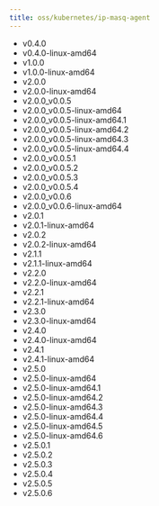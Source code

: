 ```yaml
---
title: oss/kubernetes/ip-masq-agent
---
```

- v0.4.0
- v0.4.0-linux-amd64
- v1.0.0
- v1.0.0-linux-amd64
- v2.0.0
- v2.0.0-linux-amd64
- v2.0.0_v0.0.5
- v2.0.0_v0.0.5-linux-amd64
- v2.0.0_v0.0.5-linux-amd64.1
- v2.0.0_v0.0.5-linux-amd64.2
- v2.0.0_v0.0.5-linux-amd64.3
- v2.0.0_v0.0.5-linux-amd64.4
- v2.0.0_v0.0.5.1
- v2.0.0_v0.0.5.2
- v2.0.0_v0.0.5.3
- v2.0.0_v0.0.5.4
- v2.0.0_v0.0.6
- v2.0.0_v0.0.6-linux-amd64
- v2.0.1
- v2.0.1-linux-amd64
- v2.0.2
- v2.0.2-linux-amd64
- v2.1.1
- v2.1.1-linux-amd64
- v2.2.0
- v2.2.0-linux-amd64
- v2.2.1
- v2.2.1-linux-amd64
- v2.3.0
- v2.3.0-linux-amd64
- v2.4.0
- v2.4.0-linux-amd64
- v2.4.1
- v2.4.1-linux-amd64
- v2.5.0
- v2.5.0-linux-amd64
- v2.5.0-linux-amd64.1
- v2.5.0-linux-amd64.2
- v2.5.0-linux-amd64.3
- v2.5.0-linux-amd64.4
- v2.5.0-linux-amd64.5
- v2.5.0-linux-amd64.6
- v2.5.0.1
- v2.5.0.2
- v2.5.0.3
- v2.5.0.4
- v2.5.0.5
- v2.5.0.6
